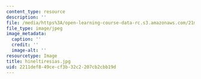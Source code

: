 ```yaml
---
content_type: resource
description: ''
file: /media/https%3A/open-learning-course-data-rc.s3.amazonaws.com/21m-734-design-for-the-theater-scenery-spring-2005/2211def849cecf3b32c2207cb2cbb19d_hineltiresias.jpg
file_type: image/jpeg
image_metadata:
  caption: ''
  credit: ''
  image-alt: ''
resourcetype: Image
title: hineltiresias.jpg
uid: 2211def8-49ce-cf3b-32c2-207cb2cbb19d
---
```

